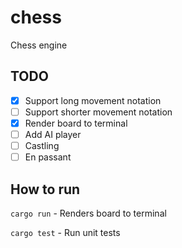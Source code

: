 # chess

Chess engine

## TODO

* [x] Support long movement notation
* [ ] Support shorter movement notation
* [x] Render board to terminal
* [ ] Add AI player
* [ ] Castling
* [ ] En passant

## How to run

`cargo run` - Renders board to terminal

`cargo test` - Run unit tests

